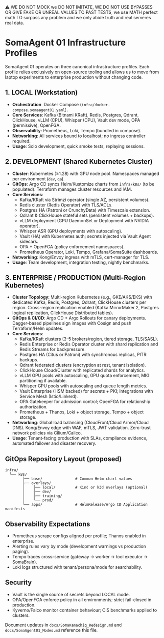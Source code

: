 ⚠️ WE DO NOT MOCK we DO NOT IMITATE, WE DO NOT USE BYPASSES OR GIVE FAKE OR UNREAL VALUES TO PAST TESTS, we use MATH perfect math TO surpass any problem and we only abide truth and real serveres real data.

# SomaAgent 01 Infrastructure Profiles

SomaAgent 01 operates on three canonical infrastructure profiles. Each profile relies exclusively on open-source tooling and allows us to move from laptop experiments to enterprise production without changing code.

## 1. LOCAL (Workstation)
- **Orchestration**: Docker Compose (`infra/docker-compose.somaagent01.yaml`).
- **Core Services**: Kafka (Bitnami KRaft), Redis, Postgres, Qdrant, ClickHouse, vLLM (CPU), Whisper (CPU), Vault dev mode, OPA (permissive), OpenFGA.
- **Observability**: Prometheus, Loki, Tempo (bundled in compose).
- **Networking**: All services bound to localhost; no ingress controller required.
- **Usage**: Solo development, quick smoke tests, replaying sessions.

## 2. DEVELOPMENT (Shared Kubernetes Cluster)
- **Cluster**: Kubernetes (≥1.28) with GPU node pool. Namespaces managed per environment (`dev`, `qa`).
- **GitOps**: Argo CD syncs Helm/Kustomize charts from `infra/k8s/` (to be populated). Terraform manages cluster resources and IAM.
- **Core Services**:
  - Kafka/KRaft via Strimzi operator (single AZ, persistent volumes).
  - Redis cluster (Redis Operator) with TLS/ACLs.
  - Postgres HA (Patroni or CrunchyData) with Timescale extension.
  - Qdrant & ClickHouse stateful sets (persistent volumes + backups).
  - vLLM deployment (GPU DaemonSet or Deployment with NVIDIA operator).
  - Whisper ASR (GPU deployments with autoscaling).
  - Vault (HA) with Kubernetes auth; secrets injected via Vault Agent sidecars.
  - OPA + OpenFGA (policy enforcement namespaces).
  - Prometheus Operator, Loki, Tempo, Grafana/SomaSuite dashboards.
- **Networking**: Kong/Envoy ingress with mTLS, cert-manager for TLS.
- **Usage**: Team development, integration testing, nightly benchmarks.

## 3. ENTERPRISE / PRODUCTION (Multi-Region Kubernetes)
- **Cluster Topology**: Multi-region Kubernetes (e.g., GKE/AKS/EKS) with dedicated Kafka, Redis, Postgres, Qdrant, ClickHouse clusters per region. Cross-region replication enabled (Kafka MirrorMaker 2, Postgres logical replication, ClickHouse Distributed tables).
- **GitOps & CI/CD**: Argo CD + Argo Rollouts for canary deployments. Dagger-based pipelines sign images with Cosign and push Terraform/Helm updates.
- **Core Services**:
  - Kafka/KRaft clusters (3–5 brokers/region, tiered storage, TLS/SASL).
  - Redis Enterprise or Redis Operator cluster with shard replication and Redis Streams for backpressure.
  - Postgres HA (Citus or Patroni) with synchronous replicas, PITR backups.
  - Qdrant federated clusters (encryption at rest, tenant isolation).
  - ClickHouse Cloud/Cluster with replicated shards for analytics.
  - vLLM GPU pools with autoscaling, GPU quota enforcement, MIG partitioning if available.
  - Whisper GPU pools with autoscaling and queue length metrics.
  - Vault Enterprise (HSM backed) for secrets + PKI; integrations with Service Mesh (Istio/Linkerd).
  - OPA Gatekeeper for admission control; OpenFGA for relationship authorization.
  - Prometheus + Thanos, Loki + object storage, Tempo + object storage.
- **Networking**: Global load balancing (CloudFront/Cloud Armor/Cloud DNS). Kong/Envoy edge with WAF, mTLS, JWT validation. Zero-trust network policies via Cilium/Calico.
- **Usage**: Tenant-facing production with SLAs, compliance evidence, automated failover and disaster recovery.

## GitOps Repository Layout (proposed)
```
infra/
  └── k8s/
        ├── base/               # Common Helm chart values
        ├── overlays/
        │    ├── local/         # Kind or k3d overlays (optional)
        │    ├── dev/
        │    ├── training/
        │    └── prod/
        └── apps/               # HelmRelease/Argo CD Application manifests
```

## Observability Expectations
- Prometheus scrape configs aligned per profile; Thanos enabled in enterprise.
- Alerting rules vary by mode (development warnings vs production paging).
- Tempo traces cross-service (gateway → worker → tool executor → SomaBrain).
- Loki logs structured with tenant/persona/mode for searchability.

## Security
- Vault is the single source of secrets beyond LOCAL mode.
- OPA/OpenFGA enforce policy in all environments; strict fail-closed in production.
- Kyverno/Falco monitor container behaviour; CIS benchmarks applied to clusters.

Document updates in `docs/SomaKamachiq_Redesign.md` and `docs/SomaAgent01_Modes.md` reference this file.
